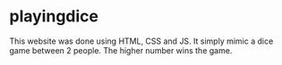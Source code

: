 # playingdice
This website was done using HTML, CSS and JS. It simply mimic a dice game between 2 people. The higher number wins the game.
